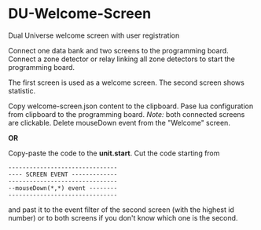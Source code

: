 # DU-Welcome-Screen
Dual Universe welcome screen with user registration

Connect one data bank and two screens to the programming board.
Connect a zone detector or relay linking all zone detectors to start the programming board.

The first screen is used as a welcome screen.
The second screen shows statistic.

Copy welcome-screen.json content to the clipboard.
Pase lua configuration from clipboard to the programming board.
*Note:* both connected screens are clickable. Delete mouseDown event from the "Welcome" screen.

**OR**

Copy-paste the code to the **unit.start**.
Cut the code starting from
```
-------------------------------
---- SCREEN EVENT -------------
-------------------------------
--mouseDown(*,*) event --------
-------------------------------
```
and past it to the event filter of the second screen (with the highest id number) or to both screens if you don't know which one is the second.
